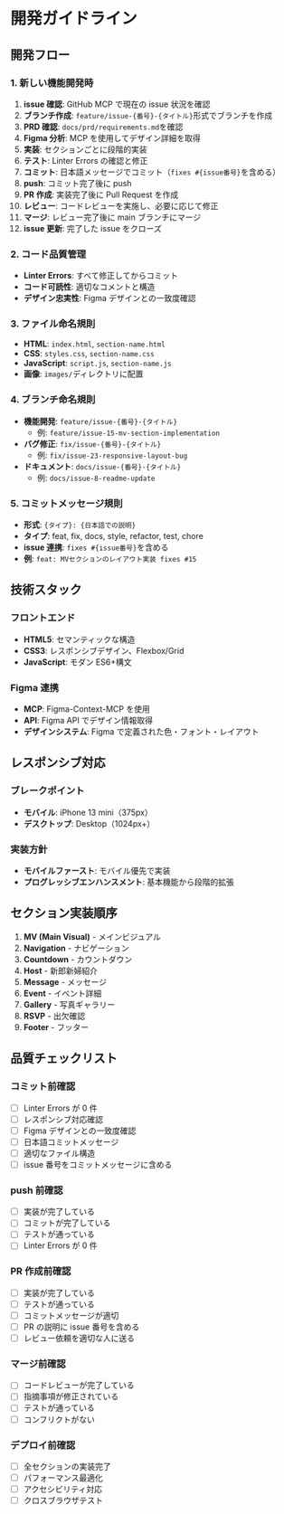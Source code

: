 # 開発ガイドライン

## 開発フロー

### 1. 新しい機能開発時

1. **issue 確認**: GitHub MCP で現在の issue 状況を確認
2. **ブランチ作成**: `feature/issue-{番号}-{タイトル}`形式でブランチを作成
3. **PRD 確認**: `docs/prd/requirements.md`を確認
4. **Figma 分析**: MCP を使用してデザイン詳細を取得
5. **実装**: セクションごとに段階的実装
6. **テスト**: Linter Errors の確認と修正
7. **コミット**: 日本語メッセージでコミット（`fixes #{issue番号}`を含める）
8. **push**: コミット完了後に push
9. **PR 作成**: 実装完了後に Pull Request を作成
10. **レビュー**: コードレビューを実施し、必要に応じて修正
11. **マージ**: レビュー完了後に main ブランチにマージ
12. **issue 更新**: 完了した issue をクローズ

### 2. コード品質管理

- **Linter Errors**: すべて修正してからコミット
- **コード可読性**: 適切なコメントと構造
- **デザイン忠実性**: Figma デザインとの一致度確認

### 3. ファイル命名規則

- **HTML**: `index.html`, `section-name.html`
- **CSS**: `styles.css`, `section-name.css`
- **JavaScript**: `script.js`, `section-name.js`
- **画像**: `images/`ディレクトリに配置

### 4. ブランチ命名規則

- **機能開発**: `feature/issue-{番号}-{タイトル}`
  - 例: `feature/issue-15-mv-section-implementation`
- **バグ修正**: `fix/issue-{番号}-{タイトル}`
  - 例: `fix/issue-23-responsive-layout-bug`
- **ドキュメント**: `docs/issue-{番号}-{タイトル}`
  - 例: `docs/issue-8-readme-update`

### 5. コミットメッセージ規則

- **形式**: `{タイプ}: {日本語での説明}`
- **タイプ**: feat, fix, docs, style, refactor, test, chore
- **issue 連携**: `fixes #{issue番号}`を含める
- **例**: `feat: MVセクションのレイアウト実装 fixes #15`

## 技術スタック

### フロントエンド

- **HTML5**: セマンティックな構造
- **CSS3**: レスポンシブデザイン、Flexbox/Grid
- **JavaScript**: モダン ES6+構文

### Figma 連携

- **MCP**: Figma-Context-MCP を使用
- **API**: Figma API でデザイン情報取得
- **デザインシステム**: Figma で定義された色・フォント・レイアウト

## レスポンシブ対応

### ブレークポイント

- **モバイル**: iPhone 13 mini（375px）
- **デスクトップ**: Desktop（1024px+）

### 実装方針

- **モバイルファースト**: モバイル優先で実装
- **プログレッシブエンハンスメント**: 基本機能から段階的拡張

## セクション実装順序

1. **MV (Main Visual)** - メインビジュアル
2. **Navigation** - ナビゲーション
3. **Countdown** - カウントダウン
4. **Host** - 新郎新婦紹介
5. **Message** - メッセージ
6. **Event** - イベント詳細
7. **Gallery** - 写真ギャラリー
8. **RSVP** - 出欠確認
9. **Footer** - フッター

## 品質チェックリスト

### コミット前確認

- [ ] Linter Errors が 0 件
- [ ] レスポンシブ対応確認
- [ ] Figma デザインとの一致度確認
- [ ] 日本語コミットメッセージ
- [ ] 適切なファイル構造
- [ ] issue 番号をコミットメッセージに含める

### push 前確認

- [ ] 実装が完了している
- [ ] コミットが完了している
- [ ] テストが通っている
- [ ] Linter Errors が 0 件

### PR 作成前確認

- [ ] 実装が完了している
- [ ] テストが通っている
- [ ] コミットメッセージが適切
- [ ] PR の説明に issue 番号を含める
- [ ] レビュー依頼を適切な人に送る

### マージ前確認

- [ ] コードレビューが完了している
- [ ] 指摘事項が修正されている
- [ ] テストが通っている
- [ ] コンフリクトがない

### デプロイ前確認

- [ ] 全セクションの実装完了
- [ ] パフォーマンス最適化
- [ ] アクセシビリティ対応
- [ ] クロスブラウザテスト

